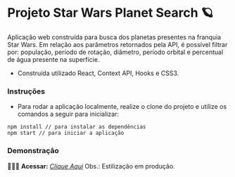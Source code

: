 # Projeto Star Wars Planet Search 🪐

Aplicação web construída para busca dos planetas presentes na franquia Star Wars. Em relação aos parâmetros retornados pela API, é possível filtrar por: população, período de rotação, diâmetro, período orbital e percentual de água presente na superfície.

* Construída utilizado React, Context API, Hooks e CSS3.

### Instruções

- Para rodar a aplicação localmente, realize o clone do projeto e utilize os comandos a seguir para inicializar:

```
npm install // para instalar as dependências
npm start // para iniciar a aplicação
```

### Demonstração

👨🏻‍💻 **Acessar:** _[Clique Aqui](https://starwars-blush-gamma.vercel.app/)_
Obs.: Estilização em produção.
